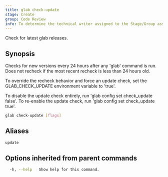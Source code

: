```yaml
---
title: glab check-update
stage: Create
group: Code Review
info: To determine the technical writer assigned to the Stage/Group associated with this page, see https://about.gitlab.com/handbook/product/ux/technical-writing/#assignments
---
```


<!--
This documentation is auto generated by a script.
Please do not edit this file directly. Run `make gen-docs` instead.
-->

Check for latest glab releases.

## Synopsis

Checks for new versions every 24 hours after any 'glab' command is run. Does not recheck if the most recent recheck is less than 24 hours old.

To override the recheck behavior and force an update check, set the GLAB_CHECK_UPDATE environment variable to 'true'.

To disable the update check entirely, run 'glab config set check_update false'.
To re-enable the update check, run 'glab config set check_update true'.

```bash title="terminal"
glab check-update [flags]
```

## Aliases

```bash title="terminal"
update
```

## Options inherited from parent commands

```bash title="terminal"
  -h, --help   Show help for this command.
```
